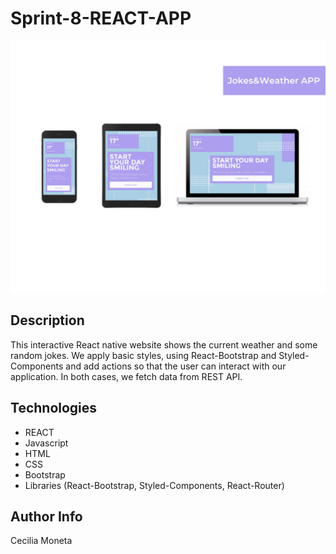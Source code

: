 # Sprint-8-REACT-APP

![alt text](https://github.com/monCecilia/readme-img/blob/main/WeatherApp.png)


## Description
This interactive React native website shows the current weather and some random jokes. We apply basic styles, using React-Bootstrap and Styled-Components and add actions so that the user can interact with our application. In both cases, we fetch data from REST API.

## Technologies

- REACT
- Javascript
- HTML
- CSS
- Bootstrap
- Libraries (React-Bootstrap, Styled-Components, React-Router)

## Author Info 
Cecilia Moneta
